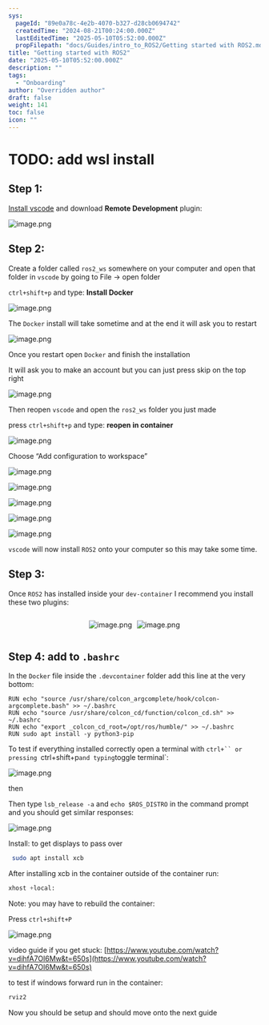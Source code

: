 ```yaml
---
sys:
  pageId: "89e0a78c-4e2b-4070-b327-d28cb0694742"
  createdTime: "2024-08-21T00:24:00.000Z"
  lastEditedTime: "2025-05-10T05:52:00.000Z"
  propFilepath: "docs/Guides/intro_to_ROS2/Getting started with ROS2.md"
title: "Getting started with ROS2"
date: "2025-05-10T05:52:00.000Z"
description: ""
tags:
  - "Onboarding"
author: "Overridden author"
draft: false
weight: 141
toc: false
icon: ""
---
```


# TODO: add wsl install

## Step 1:

[Install vscode](https://code.visualstudio.com/download) and download **Remote Development** plugin:

![image.png](https://prod-files-secure.s3.us-west-2.amazonaws.com/d518164a-d88e-44d1-a4ee-3adb3bd8bce0/efb52993-1881-4a40-b95e-6f020334f022/image.png?X-Amz-Algorithm=AWS4-HMAC-SHA256&X-Amz-Content-Sha256=UNSIGNED-PAYLOAD&X-Amz-Credential=ASIAZI2LB466V7XIM5EA%2F20250511%2Fus-west-2%2Fs3%2Faws4_request&X-Amz-Date=20250511T041208Z&X-Amz-Expires=3600&X-Amz-Security-Token=IQoJb3JpZ2luX2VjEAwaCXVzLXdlc3QtMiJGMEQCIAorP7v1FasEz6G4FdMXzA%2BF9WXUvY2vWNsfH5zRx37%2FAiAuMCLSTf2ghcXfboyiIvAllVD5HG6WDgkRo5klaDQMpCqIBAi1%2F%2F%2F%2F%2F%2F%2F%2F%2F%2F8BEAAaDDYzNzQyMzE4MzgwNSIMHx27v3M62UT%2BVk8qKtwDGmAP2s9acIm3D9jc7Wwi2QQV3puwbLsiowKvLTgfgW43t4mz7dnxWIS0wVmZveVO6dmrjsv4k1lhS2gz4XtsaFZSmDkbu0%2Frr30S3tq8rvszNAyziQCEu30RFhlc8oJJ8dK2V8NtY4z2skHAqRpc96lfGSNebVPbel0U2X%2BmIvETQEm6%2BIbmNrMkM9Q9xSk2OpHXjFYE3dhyjR9hrESciA56hErMxQnM5F8EedpOJuMJRWpU87UfMwBMKLPRAiy4WH76rox875hfNj%2FOFUHttPrnmdSZx6cBqSSVfsO25pVZbX%2BaotYzcGwhNRbGV4Lh5YbtFwuv8%2FXh5rZUBthfGv%2BbypocxxnQUuvfciAdYr34%2FJ2fFDSPGowMln9WJ%2BY8N4OacZ3pXhNdG%2BFXnZGje3glePiCqxelR99lD9mjCUYNnYkuT43qlPqL1ucnmuIw7hhozolDPMTwHPWckrT9bSnnocCl1KiYVtoJut9m33OUpEfL7NvMEyK9pZAmf36fWmt7ReM1DMXIv1bBo6Y6rVrMr5BqI5iO4Zhxx6KtdE6LfGumXsw3pYyrsZK%2BA53EVd6r744hBhblZhV0%2FVnTXypMMZBamty2KUr4pUegWzZmR8Wb2p4M6qPXACkwl8SAwQY6pgGl27pJDR4ePifBCVC0CfhZ0rZxqz9ZSoKtgbm%2BqSfDiYvLeQMlKrPQE3a3xFWiEx6tf%2BN%2FbuHv602JsWXYHhRySwkAcbh9zmcpVdhrSzackdoIMq9Qo%2Fw9teaOFZFvRaF8y2IaxRIJ%2FHetshVntArPgYfXyU6NioUNNA7stla0QUeEBri4ZotiZBqWAMpf1wf68BSrPASqP%2FTxi0QmJSGXdPQ%2F%2FAad&X-Amz-Signature=9dd788823cfe15149a4731703c701165a543d8e1431d7e6bccfad01b8eca88ff&X-Amz-SignedHeaders=host&x-id=GetObject)

## Step 2:

Create a folder called `ros2_ws` somewhere on your computer and open that folder in `vscode` by going to File → open folder 

`ctrl+shift+p` and type: **Install Docker**

![image.png](https://prod-files-secure.s3.us-west-2.amazonaws.com/d518164a-d88e-44d1-a4ee-3adb3bd8bce0/2269dc0e-1cd5-47ff-bceb-c04ad9b2eab0/image.png?X-Amz-Algorithm=AWS4-HMAC-SHA256&X-Amz-Content-Sha256=UNSIGNED-PAYLOAD&X-Amz-Credential=ASIAZI2LB466V7XIM5EA%2F20250511%2Fus-west-2%2Fs3%2Faws4_request&X-Amz-Date=20250511T041208Z&X-Amz-Expires=3600&X-Amz-Security-Token=IQoJb3JpZ2luX2VjEAwaCXVzLXdlc3QtMiJGMEQCIAorP7v1FasEz6G4FdMXzA%2BF9WXUvY2vWNsfH5zRx37%2FAiAuMCLSTf2ghcXfboyiIvAllVD5HG6WDgkRo5klaDQMpCqIBAi1%2F%2F%2F%2F%2F%2F%2F%2F%2F%2F8BEAAaDDYzNzQyMzE4MzgwNSIMHx27v3M62UT%2BVk8qKtwDGmAP2s9acIm3D9jc7Wwi2QQV3puwbLsiowKvLTgfgW43t4mz7dnxWIS0wVmZveVO6dmrjsv4k1lhS2gz4XtsaFZSmDkbu0%2Frr30S3tq8rvszNAyziQCEu30RFhlc8oJJ8dK2V8NtY4z2skHAqRpc96lfGSNebVPbel0U2X%2BmIvETQEm6%2BIbmNrMkM9Q9xSk2OpHXjFYE3dhyjR9hrESciA56hErMxQnM5F8EedpOJuMJRWpU87UfMwBMKLPRAiy4WH76rox875hfNj%2FOFUHttPrnmdSZx6cBqSSVfsO25pVZbX%2BaotYzcGwhNRbGV4Lh5YbtFwuv8%2FXh5rZUBthfGv%2BbypocxxnQUuvfciAdYr34%2FJ2fFDSPGowMln9WJ%2BY8N4OacZ3pXhNdG%2BFXnZGje3glePiCqxelR99lD9mjCUYNnYkuT43qlPqL1ucnmuIw7hhozolDPMTwHPWckrT9bSnnocCl1KiYVtoJut9m33OUpEfL7NvMEyK9pZAmf36fWmt7ReM1DMXIv1bBo6Y6rVrMr5BqI5iO4Zhxx6KtdE6LfGumXsw3pYyrsZK%2BA53EVd6r744hBhblZhV0%2FVnTXypMMZBamty2KUr4pUegWzZmR8Wb2p4M6qPXACkwl8SAwQY6pgGl27pJDR4ePifBCVC0CfhZ0rZxqz9ZSoKtgbm%2BqSfDiYvLeQMlKrPQE3a3xFWiEx6tf%2BN%2FbuHv602JsWXYHhRySwkAcbh9zmcpVdhrSzackdoIMq9Qo%2Fw9teaOFZFvRaF8y2IaxRIJ%2FHetshVntArPgYfXyU6NioUNNA7stla0QUeEBri4ZotiZBqWAMpf1wf68BSrPASqP%2FTxi0QmJSGXdPQ%2F%2FAad&X-Amz-Signature=f31341cac158b708fac5090f92a2c25f1088476a2892d33c2f0fb51c51b2b84a&X-Amz-SignedHeaders=host&x-id=GetObject)

The `Docker` install will take sometime and at the end it will ask you to restart

![image.png](https://prod-files-secure.s3.us-west-2.amazonaws.com/d518164a-d88e-44d1-a4ee-3adb3bd8bce0/ed233f78-be33-4b1f-b89c-9c346c0e961e/image.png?X-Amz-Algorithm=AWS4-HMAC-SHA256&X-Amz-Content-Sha256=UNSIGNED-PAYLOAD&X-Amz-Credential=ASIAZI2LB466V7XIM5EA%2F20250511%2Fus-west-2%2Fs3%2Faws4_request&X-Amz-Date=20250511T041208Z&X-Amz-Expires=3600&X-Amz-Security-Token=IQoJb3JpZ2luX2VjEAwaCXVzLXdlc3QtMiJGMEQCIAorP7v1FasEz6G4FdMXzA%2BF9WXUvY2vWNsfH5zRx37%2FAiAuMCLSTf2ghcXfboyiIvAllVD5HG6WDgkRo5klaDQMpCqIBAi1%2F%2F%2F%2F%2F%2F%2F%2F%2F%2F8BEAAaDDYzNzQyMzE4MzgwNSIMHx27v3M62UT%2BVk8qKtwDGmAP2s9acIm3D9jc7Wwi2QQV3puwbLsiowKvLTgfgW43t4mz7dnxWIS0wVmZveVO6dmrjsv4k1lhS2gz4XtsaFZSmDkbu0%2Frr30S3tq8rvszNAyziQCEu30RFhlc8oJJ8dK2V8NtY4z2skHAqRpc96lfGSNebVPbel0U2X%2BmIvETQEm6%2BIbmNrMkM9Q9xSk2OpHXjFYE3dhyjR9hrESciA56hErMxQnM5F8EedpOJuMJRWpU87UfMwBMKLPRAiy4WH76rox875hfNj%2FOFUHttPrnmdSZx6cBqSSVfsO25pVZbX%2BaotYzcGwhNRbGV4Lh5YbtFwuv8%2FXh5rZUBthfGv%2BbypocxxnQUuvfciAdYr34%2FJ2fFDSPGowMln9WJ%2BY8N4OacZ3pXhNdG%2BFXnZGje3glePiCqxelR99lD9mjCUYNnYkuT43qlPqL1ucnmuIw7hhozolDPMTwHPWckrT9bSnnocCl1KiYVtoJut9m33OUpEfL7NvMEyK9pZAmf36fWmt7ReM1DMXIv1bBo6Y6rVrMr5BqI5iO4Zhxx6KtdE6LfGumXsw3pYyrsZK%2BA53EVd6r744hBhblZhV0%2FVnTXypMMZBamty2KUr4pUegWzZmR8Wb2p4M6qPXACkwl8SAwQY6pgGl27pJDR4ePifBCVC0CfhZ0rZxqz9ZSoKtgbm%2BqSfDiYvLeQMlKrPQE3a3xFWiEx6tf%2BN%2FbuHv602JsWXYHhRySwkAcbh9zmcpVdhrSzackdoIMq9Qo%2Fw9teaOFZFvRaF8y2IaxRIJ%2FHetshVntArPgYfXyU6NioUNNA7stla0QUeEBri4ZotiZBqWAMpf1wf68BSrPASqP%2FTxi0QmJSGXdPQ%2F%2FAad&X-Amz-Signature=0b2b97b9fff24c714f2bf94b0e065ccd74ad52aad838a48f41661c69e41ec023&X-Amz-SignedHeaders=host&x-id=GetObject)

Once you restart open `Docker` and finish the installation

It will ask you to make an account but you can just press skip on the top right

![image.png](https://prod-files-secure.s3.us-west-2.amazonaws.com/d518164a-d88e-44d1-a4ee-3adb3bd8bce0/21010ad9-1659-4fd9-9f59-9932a09b2a3d/image.png?X-Amz-Algorithm=AWS4-HMAC-SHA256&X-Amz-Content-Sha256=UNSIGNED-PAYLOAD&X-Amz-Credential=ASIAZI2LB466V7XIM5EA%2F20250511%2Fus-west-2%2Fs3%2Faws4_request&X-Amz-Date=20250511T041208Z&X-Amz-Expires=3600&X-Amz-Security-Token=IQoJb3JpZ2luX2VjEAwaCXVzLXdlc3QtMiJGMEQCIAorP7v1FasEz6G4FdMXzA%2BF9WXUvY2vWNsfH5zRx37%2FAiAuMCLSTf2ghcXfboyiIvAllVD5HG6WDgkRo5klaDQMpCqIBAi1%2F%2F%2F%2F%2F%2F%2F%2F%2F%2F8BEAAaDDYzNzQyMzE4MzgwNSIMHx27v3M62UT%2BVk8qKtwDGmAP2s9acIm3D9jc7Wwi2QQV3puwbLsiowKvLTgfgW43t4mz7dnxWIS0wVmZveVO6dmrjsv4k1lhS2gz4XtsaFZSmDkbu0%2Frr30S3tq8rvszNAyziQCEu30RFhlc8oJJ8dK2V8NtY4z2skHAqRpc96lfGSNebVPbel0U2X%2BmIvETQEm6%2BIbmNrMkM9Q9xSk2OpHXjFYE3dhyjR9hrESciA56hErMxQnM5F8EedpOJuMJRWpU87UfMwBMKLPRAiy4WH76rox875hfNj%2FOFUHttPrnmdSZx6cBqSSVfsO25pVZbX%2BaotYzcGwhNRbGV4Lh5YbtFwuv8%2FXh5rZUBthfGv%2BbypocxxnQUuvfciAdYr34%2FJ2fFDSPGowMln9WJ%2BY8N4OacZ3pXhNdG%2BFXnZGje3glePiCqxelR99lD9mjCUYNnYkuT43qlPqL1ucnmuIw7hhozolDPMTwHPWckrT9bSnnocCl1KiYVtoJut9m33OUpEfL7NvMEyK9pZAmf36fWmt7ReM1DMXIv1bBo6Y6rVrMr5BqI5iO4Zhxx6KtdE6LfGumXsw3pYyrsZK%2BA53EVd6r744hBhblZhV0%2FVnTXypMMZBamty2KUr4pUegWzZmR8Wb2p4M6qPXACkwl8SAwQY6pgGl27pJDR4ePifBCVC0CfhZ0rZxqz9ZSoKtgbm%2BqSfDiYvLeQMlKrPQE3a3xFWiEx6tf%2BN%2FbuHv602JsWXYHhRySwkAcbh9zmcpVdhrSzackdoIMq9Qo%2Fw9teaOFZFvRaF8y2IaxRIJ%2FHetshVntArPgYfXyU6NioUNNA7stla0QUeEBri4ZotiZBqWAMpf1wf68BSrPASqP%2FTxi0QmJSGXdPQ%2F%2FAad&X-Amz-Signature=6faf9eab8ff7ac5e5bccc635db4fc42a49ca4ad3e1552839fc2a604cdc521de0&X-Amz-SignedHeaders=host&x-id=GetObject)

Then reopen `vscode` and open the `ros2_ws` folder you just made

press `ctrl+shift+p` and type: **reopen in container**

![image.png](https://prod-files-secure.s3.us-west-2.amazonaws.com/d518164a-d88e-44d1-a4ee-3adb3bd8bce0/4e93b8c2-41ad-488c-8095-c74205196118/image.png?X-Amz-Algorithm=AWS4-HMAC-SHA256&X-Amz-Content-Sha256=UNSIGNED-PAYLOAD&X-Amz-Credential=ASIAZI2LB466V7XIM5EA%2F20250511%2Fus-west-2%2Fs3%2Faws4_request&X-Amz-Date=20250511T041208Z&X-Amz-Expires=3600&X-Amz-Security-Token=IQoJb3JpZ2luX2VjEAwaCXVzLXdlc3QtMiJGMEQCIAorP7v1FasEz6G4FdMXzA%2BF9WXUvY2vWNsfH5zRx37%2FAiAuMCLSTf2ghcXfboyiIvAllVD5HG6WDgkRo5klaDQMpCqIBAi1%2F%2F%2F%2F%2F%2F%2F%2F%2F%2F8BEAAaDDYzNzQyMzE4MzgwNSIMHx27v3M62UT%2BVk8qKtwDGmAP2s9acIm3D9jc7Wwi2QQV3puwbLsiowKvLTgfgW43t4mz7dnxWIS0wVmZveVO6dmrjsv4k1lhS2gz4XtsaFZSmDkbu0%2Frr30S3tq8rvszNAyziQCEu30RFhlc8oJJ8dK2V8NtY4z2skHAqRpc96lfGSNebVPbel0U2X%2BmIvETQEm6%2BIbmNrMkM9Q9xSk2OpHXjFYE3dhyjR9hrESciA56hErMxQnM5F8EedpOJuMJRWpU87UfMwBMKLPRAiy4WH76rox875hfNj%2FOFUHttPrnmdSZx6cBqSSVfsO25pVZbX%2BaotYzcGwhNRbGV4Lh5YbtFwuv8%2FXh5rZUBthfGv%2BbypocxxnQUuvfciAdYr34%2FJ2fFDSPGowMln9WJ%2BY8N4OacZ3pXhNdG%2BFXnZGje3glePiCqxelR99lD9mjCUYNnYkuT43qlPqL1ucnmuIw7hhozolDPMTwHPWckrT9bSnnocCl1KiYVtoJut9m33OUpEfL7NvMEyK9pZAmf36fWmt7ReM1DMXIv1bBo6Y6rVrMr5BqI5iO4Zhxx6KtdE6LfGumXsw3pYyrsZK%2BA53EVd6r744hBhblZhV0%2FVnTXypMMZBamty2KUr4pUegWzZmR8Wb2p4M6qPXACkwl8SAwQY6pgGl27pJDR4ePifBCVC0CfhZ0rZxqz9ZSoKtgbm%2BqSfDiYvLeQMlKrPQE3a3xFWiEx6tf%2BN%2FbuHv602JsWXYHhRySwkAcbh9zmcpVdhrSzackdoIMq9Qo%2Fw9teaOFZFvRaF8y2IaxRIJ%2FHetshVntArPgYfXyU6NioUNNA7stla0QUeEBri4ZotiZBqWAMpf1wf68BSrPASqP%2FTxi0QmJSGXdPQ%2F%2FAad&X-Amz-Signature=636a52c6e638a847cfc9df77fa9a8ac144a57245225e8558cb7d8618cafac700&X-Amz-SignedHeaders=host&x-id=GetObject)

Choose “Add configuration to workspace”

![image.png](https://prod-files-secure.s3.us-west-2.amazonaws.com/d518164a-d88e-44d1-a4ee-3adb3bd8bce0/9560b282-5060-4989-ba37-97e7b2c22476/image.png?X-Amz-Algorithm=AWS4-HMAC-SHA256&X-Amz-Content-Sha256=UNSIGNED-PAYLOAD&X-Amz-Credential=ASIAZI2LB466V7XIM5EA%2F20250511%2Fus-west-2%2Fs3%2Faws4_request&X-Amz-Date=20250511T041208Z&X-Amz-Expires=3600&X-Amz-Security-Token=IQoJb3JpZ2luX2VjEAwaCXVzLXdlc3QtMiJGMEQCIAorP7v1FasEz6G4FdMXzA%2BF9WXUvY2vWNsfH5zRx37%2FAiAuMCLSTf2ghcXfboyiIvAllVD5HG6WDgkRo5klaDQMpCqIBAi1%2F%2F%2F%2F%2F%2F%2F%2F%2F%2F8BEAAaDDYzNzQyMzE4MzgwNSIMHx27v3M62UT%2BVk8qKtwDGmAP2s9acIm3D9jc7Wwi2QQV3puwbLsiowKvLTgfgW43t4mz7dnxWIS0wVmZveVO6dmrjsv4k1lhS2gz4XtsaFZSmDkbu0%2Frr30S3tq8rvszNAyziQCEu30RFhlc8oJJ8dK2V8NtY4z2skHAqRpc96lfGSNebVPbel0U2X%2BmIvETQEm6%2BIbmNrMkM9Q9xSk2OpHXjFYE3dhyjR9hrESciA56hErMxQnM5F8EedpOJuMJRWpU87UfMwBMKLPRAiy4WH76rox875hfNj%2FOFUHttPrnmdSZx6cBqSSVfsO25pVZbX%2BaotYzcGwhNRbGV4Lh5YbtFwuv8%2FXh5rZUBthfGv%2BbypocxxnQUuvfciAdYr34%2FJ2fFDSPGowMln9WJ%2BY8N4OacZ3pXhNdG%2BFXnZGje3glePiCqxelR99lD9mjCUYNnYkuT43qlPqL1ucnmuIw7hhozolDPMTwHPWckrT9bSnnocCl1KiYVtoJut9m33OUpEfL7NvMEyK9pZAmf36fWmt7ReM1DMXIv1bBo6Y6rVrMr5BqI5iO4Zhxx6KtdE6LfGumXsw3pYyrsZK%2BA53EVd6r744hBhblZhV0%2FVnTXypMMZBamty2KUr4pUegWzZmR8Wb2p4M6qPXACkwl8SAwQY6pgGl27pJDR4ePifBCVC0CfhZ0rZxqz9ZSoKtgbm%2BqSfDiYvLeQMlKrPQE3a3xFWiEx6tf%2BN%2FbuHv602JsWXYHhRySwkAcbh9zmcpVdhrSzackdoIMq9Qo%2Fw9teaOFZFvRaF8y2IaxRIJ%2FHetshVntArPgYfXyU6NioUNNA7stla0QUeEBri4ZotiZBqWAMpf1wf68BSrPASqP%2FTxi0QmJSGXdPQ%2F%2FAad&X-Amz-Signature=9115dcc6fb8abe234cf16d85df3d92f8f073ab26104678676d086c9c37616e9e&X-Amz-SignedHeaders=host&x-id=GetObject)

![image.png](https://prod-files-secure.s3.us-west-2.amazonaws.com/d518164a-d88e-44d1-a4ee-3adb3bd8bce0/2ee63f81-886b-48e8-a553-dc6e5eac99e4/image.png?X-Amz-Algorithm=AWS4-HMAC-SHA256&X-Amz-Content-Sha256=UNSIGNED-PAYLOAD&X-Amz-Credential=ASIAZI2LB466V7XIM5EA%2F20250511%2Fus-west-2%2Fs3%2Faws4_request&X-Amz-Date=20250511T041208Z&X-Amz-Expires=3600&X-Amz-Security-Token=IQoJb3JpZ2luX2VjEAwaCXVzLXdlc3QtMiJGMEQCIAorP7v1FasEz6G4FdMXzA%2BF9WXUvY2vWNsfH5zRx37%2FAiAuMCLSTf2ghcXfboyiIvAllVD5HG6WDgkRo5klaDQMpCqIBAi1%2F%2F%2F%2F%2F%2F%2F%2F%2F%2F8BEAAaDDYzNzQyMzE4MzgwNSIMHx27v3M62UT%2BVk8qKtwDGmAP2s9acIm3D9jc7Wwi2QQV3puwbLsiowKvLTgfgW43t4mz7dnxWIS0wVmZveVO6dmrjsv4k1lhS2gz4XtsaFZSmDkbu0%2Frr30S3tq8rvszNAyziQCEu30RFhlc8oJJ8dK2V8NtY4z2skHAqRpc96lfGSNebVPbel0U2X%2BmIvETQEm6%2BIbmNrMkM9Q9xSk2OpHXjFYE3dhyjR9hrESciA56hErMxQnM5F8EedpOJuMJRWpU87UfMwBMKLPRAiy4WH76rox875hfNj%2FOFUHttPrnmdSZx6cBqSSVfsO25pVZbX%2BaotYzcGwhNRbGV4Lh5YbtFwuv8%2FXh5rZUBthfGv%2BbypocxxnQUuvfciAdYr34%2FJ2fFDSPGowMln9WJ%2BY8N4OacZ3pXhNdG%2BFXnZGje3glePiCqxelR99lD9mjCUYNnYkuT43qlPqL1ucnmuIw7hhozolDPMTwHPWckrT9bSnnocCl1KiYVtoJut9m33OUpEfL7NvMEyK9pZAmf36fWmt7ReM1DMXIv1bBo6Y6rVrMr5BqI5iO4Zhxx6KtdE6LfGumXsw3pYyrsZK%2BA53EVd6r744hBhblZhV0%2FVnTXypMMZBamty2KUr4pUegWzZmR8Wb2p4M6qPXACkwl8SAwQY6pgGl27pJDR4ePifBCVC0CfhZ0rZxqz9ZSoKtgbm%2BqSfDiYvLeQMlKrPQE3a3xFWiEx6tf%2BN%2FbuHv602JsWXYHhRySwkAcbh9zmcpVdhrSzackdoIMq9Qo%2Fw9teaOFZFvRaF8y2IaxRIJ%2FHetshVntArPgYfXyU6NioUNNA7stla0QUeEBri4ZotiZBqWAMpf1wf68BSrPASqP%2FTxi0QmJSGXdPQ%2F%2FAad&X-Amz-Signature=bc2ec4a8921ebd95f68bbbfa5174ba493b08a09410b2294d4ffbcdc84fbad128&X-Amz-SignedHeaders=host&x-id=GetObject)

![image.png](https://prod-files-secure.s3.us-west-2.amazonaws.com/d518164a-d88e-44d1-a4ee-3adb3bd8bce0/ae1580b2-b048-407e-aed9-b584224a7a04/image.png?X-Amz-Algorithm=AWS4-HMAC-SHA256&X-Amz-Content-Sha256=UNSIGNED-PAYLOAD&X-Amz-Credential=ASIAZI2LB466V7XIM5EA%2F20250511%2Fus-west-2%2Fs3%2Faws4_request&X-Amz-Date=20250511T041208Z&X-Amz-Expires=3600&X-Amz-Security-Token=IQoJb3JpZ2luX2VjEAwaCXVzLXdlc3QtMiJGMEQCIAorP7v1FasEz6G4FdMXzA%2BF9WXUvY2vWNsfH5zRx37%2FAiAuMCLSTf2ghcXfboyiIvAllVD5HG6WDgkRo5klaDQMpCqIBAi1%2F%2F%2F%2F%2F%2F%2F%2F%2F%2F8BEAAaDDYzNzQyMzE4MzgwNSIMHx27v3M62UT%2BVk8qKtwDGmAP2s9acIm3D9jc7Wwi2QQV3puwbLsiowKvLTgfgW43t4mz7dnxWIS0wVmZveVO6dmrjsv4k1lhS2gz4XtsaFZSmDkbu0%2Frr30S3tq8rvszNAyziQCEu30RFhlc8oJJ8dK2V8NtY4z2skHAqRpc96lfGSNebVPbel0U2X%2BmIvETQEm6%2BIbmNrMkM9Q9xSk2OpHXjFYE3dhyjR9hrESciA56hErMxQnM5F8EedpOJuMJRWpU87UfMwBMKLPRAiy4WH76rox875hfNj%2FOFUHttPrnmdSZx6cBqSSVfsO25pVZbX%2BaotYzcGwhNRbGV4Lh5YbtFwuv8%2FXh5rZUBthfGv%2BbypocxxnQUuvfciAdYr34%2FJ2fFDSPGowMln9WJ%2BY8N4OacZ3pXhNdG%2BFXnZGje3glePiCqxelR99lD9mjCUYNnYkuT43qlPqL1ucnmuIw7hhozolDPMTwHPWckrT9bSnnocCl1KiYVtoJut9m33OUpEfL7NvMEyK9pZAmf36fWmt7ReM1DMXIv1bBo6Y6rVrMr5BqI5iO4Zhxx6KtdE6LfGumXsw3pYyrsZK%2BA53EVd6r744hBhblZhV0%2FVnTXypMMZBamty2KUr4pUegWzZmR8Wb2p4M6qPXACkwl8SAwQY6pgGl27pJDR4ePifBCVC0CfhZ0rZxqz9ZSoKtgbm%2BqSfDiYvLeQMlKrPQE3a3xFWiEx6tf%2BN%2FbuHv602JsWXYHhRySwkAcbh9zmcpVdhrSzackdoIMq9Qo%2Fw9teaOFZFvRaF8y2IaxRIJ%2FHetshVntArPgYfXyU6NioUNNA7stla0QUeEBri4ZotiZBqWAMpf1wf68BSrPASqP%2FTxi0QmJSGXdPQ%2F%2FAad&X-Amz-Signature=7bd3cfa25d815eaf72cb486a38fb5841664217bec6c14a3ea25294fbc773c127&X-Amz-SignedHeaders=host&x-id=GetObject)

![image.png](https://prod-files-secure.s3.us-west-2.amazonaws.com/d518164a-d88e-44d1-a4ee-3adb3bd8bce0/53255b28-f75e-430f-b9e3-c0ac8577e42b/image.png?X-Amz-Algorithm=AWS4-HMAC-SHA256&X-Amz-Content-Sha256=UNSIGNED-PAYLOAD&X-Amz-Credential=ASIAZI2LB466V7XIM5EA%2F20250511%2Fus-west-2%2Fs3%2Faws4_request&X-Amz-Date=20250511T041208Z&X-Amz-Expires=3600&X-Amz-Security-Token=IQoJb3JpZ2luX2VjEAwaCXVzLXdlc3QtMiJGMEQCIAorP7v1FasEz6G4FdMXzA%2BF9WXUvY2vWNsfH5zRx37%2FAiAuMCLSTf2ghcXfboyiIvAllVD5HG6WDgkRo5klaDQMpCqIBAi1%2F%2F%2F%2F%2F%2F%2F%2F%2F%2F8BEAAaDDYzNzQyMzE4MzgwNSIMHx27v3M62UT%2BVk8qKtwDGmAP2s9acIm3D9jc7Wwi2QQV3puwbLsiowKvLTgfgW43t4mz7dnxWIS0wVmZveVO6dmrjsv4k1lhS2gz4XtsaFZSmDkbu0%2Frr30S3tq8rvszNAyziQCEu30RFhlc8oJJ8dK2V8NtY4z2skHAqRpc96lfGSNebVPbel0U2X%2BmIvETQEm6%2BIbmNrMkM9Q9xSk2OpHXjFYE3dhyjR9hrESciA56hErMxQnM5F8EedpOJuMJRWpU87UfMwBMKLPRAiy4WH76rox875hfNj%2FOFUHttPrnmdSZx6cBqSSVfsO25pVZbX%2BaotYzcGwhNRbGV4Lh5YbtFwuv8%2FXh5rZUBthfGv%2BbypocxxnQUuvfciAdYr34%2FJ2fFDSPGowMln9WJ%2BY8N4OacZ3pXhNdG%2BFXnZGje3glePiCqxelR99lD9mjCUYNnYkuT43qlPqL1ucnmuIw7hhozolDPMTwHPWckrT9bSnnocCl1KiYVtoJut9m33OUpEfL7NvMEyK9pZAmf36fWmt7ReM1DMXIv1bBo6Y6rVrMr5BqI5iO4Zhxx6KtdE6LfGumXsw3pYyrsZK%2BA53EVd6r744hBhblZhV0%2FVnTXypMMZBamty2KUr4pUegWzZmR8Wb2p4M6qPXACkwl8SAwQY6pgGl27pJDR4ePifBCVC0CfhZ0rZxqz9ZSoKtgbm%2BqSfDiYvLeQMlKrPQE3a3xFWiEx6tf%2BN%2FbuHv602JsWXYHhRySwkAcbh9zmcpVdhrSzackdoIMq9Qo%2Fw9teaOFZFvRaF8y2IaxRIJ%2FHetshVntArPgYfXyU6NioUNNA7stla0QUeEBri4ZotiZBqWAMpf1wf68BSrPASqP%2FTxi0QmJSGXdPQ%2F%2FAad&X-Amz-Signature=821b0959f46760dae5e5d66442c14e7d81d705c8752fe798df6f199c80884440&X-Amz-SignedHeaders=host&x-id=GetObject)

![image.png](https://prod-files-secure.s3.us-west-2.amazonaws.com/d518164a-d88e-44d1-a4ee-3adb3bd8bce0/7c562767-5af9-4ffb-97d1-327bcdf4ee00/image.png?X-Amz-Algorithm=AWS4-HMAC-SHA256&X-Amz-Content-Sha256=UNSIGNED-PAYLOAD&X-Amz-Credential=ASIAZI2LB466V7XIM5EA%2F20250511%2Fus-west-2%2Fs3%2Faws4_request&X-Amz-Date=20250511T041208Z&X-Amz-Expires=3600&X-Amz-Security-Token=IQoJb3JpZ2luX2VjEAwaCXVzLXdlc3QtMiJGMEQCIAorP7v1FasEz6G4FdMXzA%2BF9WXUvY2vWNsfH5zRx37%2FAiAuMCLSTf2ghcXfboyiIvAllVD5HG6WDgkRo5klaDQMpCqIBAi1%2F%2F%2F%2F%2F%2F%2F%2F%2F%2F8BEAAaDDYzNzQyMzE4MzgwNSIMHx27v3M62UT%2BVk8qKtwDGmAP2s9acIm3D9jc7Wwi2QQV3puwbLsiowKvLTgfgW43t4mz7dnxWIS0wVmZveVO6dmrjsv4k1lhS2gz4XtsaFZSmDkbu0%2Frr30S3tq8rvszNAyziQCEu30RFhlc8oJJ8dK2V8NtY4z2skHAqRpc96lfGSNebVPbel0U2X%2BmIvETQEm6%2BIbmNrMkM9Q9xSk2OpHXjFYE3dhyjR9hrESciA56hErMxQnM5F8EedpOJuMJRWpU87UfMwBMKLPRAiy4WH76rox875hfNj%2FOFUHttPrnmdSZx6cBqSSVfsO25pVZbX%2BaotYzcGwhNRbGV4Lh5YbtFwuv8%2FXh5rZUBthfGv%2BbypocxxnQUuvfciAdYr34%2FJ2fFDSPGowMln9WJ%2BY8N4OacZ3pXhNdG%2BFXnZGje3glePiCqxelR99lD9mjCUYNnYkuT43qlPqL1ucnmuIw7hhozolDPMTwHPWckrT9bSnnocCl1KiYVtoJut9m33OUpEfL7NvMEyK9pZAmf36fWmt7ReM1DMXIv1bBo6Y6rVrMr5BqI5iO4Zhxx6KtdE6LfGumXsw3pYyrsZK%2BA53EVd6r744hBhblZhV0%2FVnTXypMMZBamty2KUr4pUegWzZmR8Wb2p4M6qPXACkwl8SAwQY6pgGl27pJDR4ePifBCVC0CfhZ0rZxqz9ZSoKtgbm%2BqSfDiYvLeQMlKrPQE3a3xFWiEx6tf%2BN%2FbuHv602JsWXYHhRySwkAcbh9zmcpVdhrSzackdoIMq9Qo%2Fw9teaOFZFvRaF8y2IaxRIJ%2FHetshVntArPgYfXyU6NioUNNA7stla0QUeEBri4ZotiZBqWAMpf1wf68BSrPASqP%2FTxi0QmJSGXdPQ%2F%2FAad&X-Amz-Signature=50c29f403d1027dcd88158d86d5e1dce6644b169c899eb27a6b39ea539fef5f3&X-Amz-SignedHeaders=host&x-id=GetObject)

`vscode` will now install `ROS2` onto your computer so this may take some time.

## Step 3:

Once `ROS2` has installed inside your `dev-container` I recommend you install these two plugins:

<div style="display: flex;flex-direction: row; column-gap:10px; max-width: 630px;justify-content: center;">
<div>

![image.png](https://prod-files-secure.s3.us-west-2.amazonaws.com/d518164a-d88e-44d1-a4ee-3adb3bd8bce0/3fc3d550-5a54-4ba1-ba6b-faa01cdb7369/image.png?X-Amz-Algorithm=AWS4-HMAC-SHA256&X-Amz-Content-Sha256=UNSIGNED-PAYLOAD&X-Amz-Credential=ASIAZI2LB466XUNPCIU5%2F20250511%2Fus-west-2%2Fs3%2Faws4_request&X-Amz-Date=20250511T041214Z&X-Amz-Expires=3600&X-Amz-Security-Token=IQoJb3JpZ2luX2VjEAwaCXVzLXdlc3QtMiJGMEQCICAoRStKMa57fN7RgwU7HbZL3xprQEB2F4oTVMVyHKdlAiAaelfq0NBJkRMinkXu9NqDjAxZLAAylNuaRyQVvmr4TiqIBAi1%2F%2F%2F%2F%2F%2F%2F%2F%2F%2F8BEAAaDDYzNzQyMzE4MzgwNSIMNmcgMM8TOMgtEdJeKtwDZv9ppRC6VgtaVizbGAO1xBgU2KMH6kE3JTNZ3lb24F2JRsLMYk91tFltPLNSXO0q%2BdlWowpuxHih7yVlRz2pmbQBvwK7hrJXGBdZpQt%2B8u7VErjWdFql%2Ff8oKmCIIevEiZ0DtVWvRszW3O2qhTlhyNMG1WNc6El%2BYWQtcQsjXqarxrLqXOy%2Bb9srmUnHkj0mHZ5TQOZ9RV%2FVAxqswOxDlu8fF%2BMreV9JTeOcjdhM%2BLpc6McJ8AlQhKzMQOJq%2By3XdvuEg4U9Ji5BBiQOkmVJO1c8lzhSLILInIdjcrGdO01FkqOIwGcyW63wylVdxZ3LsC3rrK86RWv%2BIfUCFgD6FKrmpoqt4laNRSJ39Ciu6nA22yUqxY%2BsygBHrVW9txPIwRv8mtAiXGUwSIVv%2Ffi3b7tpTgq%2FusKRPagFDXI%2BNxxKq5BdQ3UYoYU5fc3eOSpdVrqq0V3461xUZJIcKsD2OsNF%2B40Bckms0%2Fmme4DuYo%2FAVLe%2FcTNN2I1w0QljEnXW9g%2FEjRLKGbyfJQkdKqqj5b4ZleIpjGckKUZlpOKggOXcDd8k5KB2LxME9%2BnddB0wu04DvKuz4NVOu6Xk1WtvUz%2FIy%2BkZJ1vvi9BmM3NdcTjURTkbogy%2BfxsgBPkw4sOAwQY6pgFqutGGbIrwxgwwcR1WW6f4mZcJX1XGfb4YI6BE%2F0u0sYXzujv3LhKQRfgMuQMvWVd21G3Vh7T4tPOykjo%2Bi2Q%2B9cFYEB9wAv61h6CfFkuKUO2t9jWmetoezYDl38IQpol%2B8xuHbsFZbvrstLhTOwJOgca9nl8ErIWae38tcRz2AazhGs%2FK62QIR9aOQlpl7WyWAkIXmbsF7gHnX19P5R9OyZu26hqQ&X-Amz-Signature=4a4bff6c5f2897cebdd4830c720e7da6ae1fcb5ec8ade214f043295638d4a03a&X-Amz-SignedHeaders=host&x-id=GetObject)

</div>
<div>

![image.png](https://prod-files-secure.s3.us-west-2.amazonaws.com/d518164a-d88e-44d1-a4ee-3adb3bd8bce0/d994cc66-13c2-4093-a5a3-f84cf4601a82/image.png?X-Amz-Algorithm=AWS4-HMAC-SHA256&X-Amz-Content-Sha256=UNSIGNED-PAYLOAD&X-Amz-Credential=ASIAZI2LB466XOM3SZ65%2F20250511%2Fus-west-2%2Fs3%2Faws4_request&X-Amz-Date=20250511T041214Z&X-Amz-Expires=3600&X-Amz-Security-Token=IQoJb3JpZ2luX2VjEAwaCXVzLXdlc3QtMiJHMEUCIA3J0lbUaeKHM6j71nfQgUQC%2F7phfJ2XoEK05bFv4I3%2BAiEA45MjZrOaGoAraTpOWURK9J%2B7HoTKSj9E88Q4EcLYVd8qiAQItf%2F%2F%2F%2F%2F%2F%2F%2F%2F%2FARAAGgw2Mzc0MjMxODM4MDUiDEDtT2m1NC56Qw4QkCrcAzDtt2oKYvBBEjkbP7d5pJjc%2BvTwT6VBpxVpmpdJHBDEMlfTnRApX2gAdCOQ3wLYDPZhwYPKQulNpjhQVbpYoU1M7W4O3nwYtWGy%2FLN80o0WeMmC1%2FGgLbj8mHKMpn0gPe%2BWMZoqWXAhgf7lhoWvfLMu2rceVQaKVArc3qbC9otpiOYb6ijqNQTw0hHeASxGmr0EvALZOfy1tpNOrw0GdjNI0VstP15UAA8li2BmRguD%2FaPuAUeSs63Ga1F5A1yikYIgAauRwTs8J2iv9TR0Ce2bX1rkDQ9OGw8YM5l3XkVzJ6aUFkT8aOgO3AtGvyrhY20Ts9vOhWa5QbIJLMxcx%2FT%2B2nj3OQXnx4XdF4dIQjQSVz7CrpNVu2GwGMvTFMx73eAFfd%2BtfmZTgDW60811YvVOErfXnWpKidy8RfMi8J%2FNhi8lHCKG40DrqxS%2FS4E1hBbCnnMXZMbkxx9HMxPPoHv8wlalZZYXA9kbPr9iEMTSJnD5d9sio9v3JaWyAbm%2BpufeeN9QMiSK13MCXlNqpGPVJr41LHAccjTBpcVbBSstUpTxWEP9%2B5RACiQO4iozoKkIIsPKlUDJDCdFSpO1S76Fvw%2FjDmXYCUITknyzcJNg6zYp1LgJTJ%2BOd6tWMILEgMEGOqUBzrHI0K4HWC4qNhom7Q67erLsw2o31ZAFTW1k25dAk4HsN0vYcHmmenaX8OUamjK%2F4DyNG8NYVLPQYMcs6PS4WsptQRY5E%2BBZOZotdpthxMesSj%2By1PbS%2BMxdVtXbzJmo7yRdC2VuB%2FwtVhknNQL0NO0En%2FeoxrN7ZuCibreHGAmc4NRybgJTcW5wFFzdMtZmpQat3DiefYJLr5jlur6msYaJBPzd&X-Amz-Signature=c2af85729b51517fdbe8c4abc2eceba03517f9aa9f0cc5c71efbba0da544cc4f&X-Amz-SignedHeaders=host&x-id=GetObject)

</div>
</div>

## Step 4: add to `.bashrc`

In the `Docker` file inside the `.devcontainer` folder add this line at the very bottom: 

```docker
RUN echo "source /usr/share/colcon_argcomplete/hook/colcon-argcomplete.bash" >> ~/.bashrc
RUN echo "source /usr/share/colcon_cd/function/colcon_cd.sh" >> ~/.bashrc
RUN echo "export _colcon_cd_root=/opt/ros/humble/" >> ~/.bashrc
RUN sudo apt install -y python3-pip 
```

To test if everything installed correctly open a terminal with `ctrl+`` or pressing `ctrl+shift+p` and typing `toggle terminal`:

![image.png](https://prod-files-secure.s3.us-west-2.amazonaws.com/d518164a-d88e-44d1-a4ee-3adb3bd8bce0/6a4943d8-b04e-4c02-9a58-775f3384d1a5/image.png?X-Amz-Algorithm=AWS4-HMAC-SHA256&X-Amz-Content-Sha256=UNSIGNED-PAYLOAD&X-Amz-Credential=ASIAZI2LB466V7XIM5EA%2F20250511%2Fus-west-2%2Fs3%2Faws4_request&X-Amz-Date=20250511T041208Z&X-Amz-Expires=3600&X-Amz-Security-Token=IQoJb3JpZ2luX2VjEAwaCXVzLXdlc3QtMiJGMEQCIAorP7v1FasEz6G4FdMXzA%2BF9WXUvY2vWNsfH5zRx37%2FAiAuMCLSTf2ghcXfboyiIvAllVD5HG6WDgkRo5klaDQMpCqIBAi1%2F%2F%2F%2F%2F%2F%2F%2F%2F%2F8BEAAaDDYzNzQyMzE4MzgwNSIMHx27v3M62UT%2BVk8qKtwDGmAP2s9acIm3D9jc7Wwi2QQV3puwbLsiowKvLTgfgW43t4mz7dnxWIS0wVmZveVO6dmrjsv4k1lhS2gz4XtsaFZSmDkbu0%2Frr30S3tq8rvszNAyziQCEu30RFhlc8oJJ8dK2V8NtY4z2skHAqRpc96lfGSNebVPbel0U2X%2BmIvETQEm6%2BIbmNrMkM9Q9xSk2OpHXjFYE3dhyjR9hrESciA56hErMxQnM5F8EedpOJuMJRWpU87UfMwBMKLPRAiy4WH76rox875hfNj%2FOFUHttPrnmdSZx6cBqSSVfsO25pVZbX%2BaotYzcGwhNRbGV4Lh5YbtFwuv8%2FXh5rZUBthfGv%2BbypocxxnQUuvfciAdYr34%2FJ2fFDSPGowMln9WJ%2BY8N4OacZ3pXhNdG%2BFXnZGje3glePiCqxelR99lD9mjCUYNnYkuT43qlPqL1ucnmuIw7hhozolDPMTwHPWckrT9bSnnocCl1KiYVtoJut9m33OUpEfL7NvMEyK9pZAmf36fWmt7ReM1DMXIv1bBo6Y6rVrMr5BqI5iO4Zhxx6KtdE6LfGumXsw3pYyrsZK%2BA53EVd6r744hBhblZhV0%2FVnTXypMMZBamty2KUr4pUegWzZmR8Wb2p4M6qPXACkwl8SAwQY6pgGl27pJDR4ePifBCVC0CfhZ0rZxqz9ZSoKtgbm%2BqSfDiYvLeQMlKrPQE3a3xFWiEx6tf%2BN%2FbuHv602JsWXYHhRySwkAcbh9zmcpVdhrSzackdoIMq9Qo%2Fw9teaOFZFvRaF8y2IaxRIJ%2FHetshVntArPgYfXyU6NioUNNA7stla0QUeEBri4ZotiZBqWAMpf1wf68BSrPASqP%2FTxi0QmJSGXdPQ%2F%2FAad&X-Amz-Signature=19d35b98e619c23ba7593405a10a5d4d42d945b468cac73285b544e84e4c5ee8&X-Amz-SignedHeaders=host&x-id=GetObject)

then 

Then type `lsb_release -a` and `echo $ROS_DISTRO` in the command prompt and you should get similar responses:

![image.png](https://prod-files-secure.s3.us-west-2.amazonaws.com/d518164a-d88e-44d1-a4ee-3adb3bd8bce0/3e635dec-a805-4e85-8b9e-d000e5b71a4e/image.png?X-Amz-Algorithm=AWS4-HMAC-SHA256&X-Amz-Content-Sha256=UNSIGNED-PAYLOAD&X-Amz-Credential=ASIAZI2LB466V7XIM5EA%2F20250511%2Fus-west-2%2Fs3%2Faws4_request&X-Amz-Date=20250511T041208Z&X-Amz-Expires=3600&X-Amz-Security-Token=IQoJb3JpZ2luX2VjEAwaCXVzLXdlc3QtMiJGMEQCIAorP7v1FasEz6G4FdMXzA%2BF9WXUvY2vWNsfH5zRx37%2FAiAuMCLSTf2ghcXfboyiIvAllVD5HG6WDgkRo5klaDQMpCqIBAi1%2F%2F%2F%2F%2F%2F%2F%2F%2F%2F8BEAAaDDYzNzQyMzE4MzgwNSIMHx27v3M62UT%2BVk8qKtwDGmAP2s9acIm3D9jc7Wwi2QQV3puwbLsiowKvLTgfgW43t4mz7dnxWIS0wVmZveVO6dmrjsv4k1lhS2gz4XtsaFZSmDkbu0%2Frr30S3tq8rvszNAyziQCEu30RFhlc8oJJ8dK2V8NtY4z2skHAqRpc96lfGSNebVPbel0U2X%2BmIvETQEm6%2BIbmNrMkM9Q9xSk2OpHXjFYE3dhyjR9hrESciA56hErMxQnM5F8EedpOJuMJRWpU87UfMwBMKLPRAiy4WH76rox875hfNj%2FOFUHttPrnmdSZx6cBqSSVfsO25pVZbX%2BaotYzcGwhNRbGV4Lh5YbtFwuv8%2FXh5rZUBthfGv%2BbypocxxnQUuvfciAdYr34%2FJ2fFDSPGowMln9WJ%2BY8N4OacZ3pXhNdG%2BFXnZGje3glePiCqxelR99lD9mjCUYNnYkuT43qlPqL1ucnmuIw7hhozolDPMTwHPWckrT9bSnnocCl1KiYVtoJut9m33OUpEfL7NvMEyK9pZAmf36fWmt7ReM1DMXIv1bBo6Y6rVrMr5BqI5iO4Zhxx6KtdE6LfGumXsw3pYyrsZK%2BA53EVd6r744hBhblZhV0%2FVnTXypMMZBamty2KUr4pUegWzZmR8Wb2p4M6qPXACkwl8SAwQY6pgGl27pJDR4ePifBCVC0CfhZ0rZxqz9ZSoKtgbm%2BqSfDiYvLeQMlKrPQE3a3xFWiEx6tf%2BN%2FbuHv602JsWXYHhRySwkAcbh9zmcpVdhrSzackdoIMq9Qo%2Fw9teaOFZFvRaF8y2IaxRIJ%2FHetshVntArPgYfXyU6NioUNNA7stla0QUeEBri4ZotiZBqWAMpf1wf68BSrPASqP%2FTxi0QmJSGXdPQ%2F%2FAad&X-Amz-Signature=efb8bf945a73288818b4f8951f730ef97c8332fdf4d5398db533ac423623f437&X-Amz-SignedHeaders=host&x-id=GetObject)

Install:  to get displays to pass over

```bash
 sudo apt install xcb
```

After installing xcb in the container outside of the container run:

```python
xhost +local:
```

Note: you may have to rebuild the container:

Press `ctrl+shift+P`

![image.png](https://prod-files-secure.s3.us-west-2.amazonaws.com/d518164a-d88e-44d1-a4ee-3adb3bd8bce0/6c2be660-2618-4c38-9c26-53554f7a0b7b/image.png?X-Amz-Algorithm=AWS4-HMAC-SHA256&X-Amz-Content-Sha256=UNSIGNED-PAYLOAD&X-Amz-Credential=ASIAZI2LB466V7XIM5EA%2F20250511%2Fus-west-2%2Fs3%2Faws4_request&X-Amz-Date=20250511T041208Z&X-Amz-Expires=3600&X-Amz-Security-Token=IQoJb3JpZ2luX2VjEAwaCXVzLXdlc3QtMiJGMEQCIAorP7v1FasEz6G4FdMXzA%2BF9WXUvY2vWNsfH5zRx37%2FAiAuMCLSTf2ghcXfboyiIvAllVD5HG6WDgkRo5klaDQMpCqIBAi1%2F%2F%2F%2F%2F%2F%2F%2F%2F%2F8BEAAaDDYzNzQyMzE4MzgwNSIMHx27v3M62UT%2BVk8qKtwDGmAP2s9acIm3D9jc7Wwi2QQV3puwbLsiowKvLTgfgW43t4mz7dnxWIS0wVmZveVO6dmrjsv4k1lhS2gz4XtsaFZSmDkbu0%2Frr30S3tq8rvszNAyziQCEu30RFhlc8oJJ8dK2V8NtY4z2skHAqRpc96lfGSNebVPbel0U2X%2BmIvETQEm6%2BIbmNrMkM9Q9xSk2OpHXjFYE3dhyjR9hrESciA56hErMxQnM5F8EedpOJuMJRWpU87UfMwBMKLPRAiy4WH76rox875hfNj%2FOFUHttPrnmdSZx6cBqSSVfsO25pVZbX%2BaotYzcGwhNRbGV4Lh5YbtFwuv8%2FXh5rZUBthfGv%2BbypocxxnQUuvfciAdYr34%2FJ2fFDSPGowMln9WJ%2BY8N4OacZ3pXhNdG%2BFXnZGje3glePiCqxelR99lD9mjCUYNnYkuT43qlPqL1ucnmuIw7hhozolDPMTwHPWckrT9bSnnocCl1KiYVtoJut9m33OUpEfL7NvMEyK9pZAmf36fWmt7ReM1DMXIv1bBo6Y6rVrMr5BqI5iO4Zhxx6KtdE6LfGumXsw3pYyrsZK%2BA53EVd6r744hBhblZhV0%2FVnTXypMMZBamty2KUr4pUegWzZmR8Wb2p4M6qPXACkwl8SAwQY6pgGl27pJDR4ePifBCVC0CfhZ0rZxqz9ZSoKtgbm%2BqSfDiYvLeQMlKrPQE3a3xFWiEx6tf%2BN%2FbuHv602JsWXYHhRySwkAcbh9zmcpVdhrSzackdoIMq9Qo%2Fw9teaOFZFvRaF8y2IaxRIJ%2FHetshVntArPgYfXyU6NioUNNA7stla0QUeEBri4ZotiZBqWAMpf1wf68BSrPASqP%2FTxi0QmJSGXdPQ%2F%2FAad&X-Amz-Signature=49b3516acec799214b4127f84e520381fcfe7f533c905e8958735ed65575da76&X-Amz-SignedHeaders=host&x-id=GetObject)

video guide if you get stuck: [https://www.youtube.com/watch?v=dihfA7Ol6Mw&t=650s](https://www.youtube.com/watch?v=dihfA7Ol6Mw&t=650s)

to test if windows forward run in the container:

```bash
rviz2
```

Now you should be setup and should move onto the next guide 
